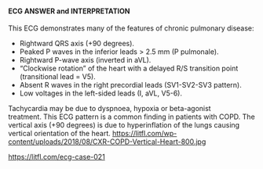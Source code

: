 #### ECG ANSWER and INTERPRETATION

This ECG demonstrates many of the features of chronic pulmonary disease:

* Rightward QRS axis (+90 degrees). 
* Peaked P waves in the inferior leads > 2.5 mm (P pulmonale).
* Rightward P-wave axis (inverted in aVL). 
* “Clockwise rotation” of the heart with a delayed R/S transition point (transitional lead = V5). 
* Absent R waves in the right precordial leads (SV1-SV2-SV3 pattern). 
* Low voltages in the left-sided leads (I, aVL, V5-6). 

Tachycardia may be due to dyspnoea, hypoxia or beta-agonist treatment. This ECG pattern is a common finding in patients with COPD. The vertical axis (+90 degrees) is due to hyperinflation of the lungs causing vertical orientation of the heart.
<https://litfl.com/wp-content/uploads/2018/08/CXR-COPD-Vertical-Heart-800.jpg> 

<https://litfl.com/ecg-case-021>
